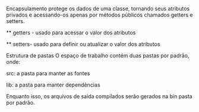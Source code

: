 Encapsulamento protege os dados de uma classe, tornando seus atributos privados e acessando-os apenas por métodos públicos chamados getters e setters.

   ** getters - usado para acessar o valor dos atributos
    
   ** setters- usado para definir ou atualizar o valor dos atributos

Estrutura de pastas
O espaço de trabalho contém duas pastas por padrão, onde:

src: a pasta para manter as fontes

lib: a pasta para manter dependências

Enquanto isso, os arquivos de saída compilados serão gerados na bin pasta por padrão.
  
